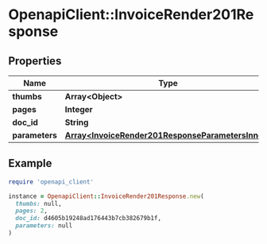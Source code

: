 # OpenapiClient::InvoiceRender201Response

## Properties

| Name | Type | Description | Notes |
| ---- | ---- | ----------- | ----- |
| **thumbs** | **Array&lt;Object&gt;** |  | [optional] |
| **pages** | **Integer** |  | [optional] |
| **doc_id** | **String** |  | [optional] |
| **parameters** | [**Array&lt;InvoiceRender201ResponseParametersInner&gt;**](InvoiceRender201ResponseParametersInner.md) |  | [optional] |

## Example

```ruby
require 'openapi_client'

instance = OpenapiClient::InvoiceRender201Response.new(
  thumbs: null,
  pages: 2,
  doc_id: d4605b19248ad176443b7cb382679b1f,
  parameters: null
)
```

